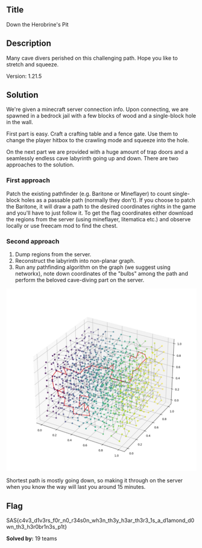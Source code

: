 ## Title
Down the Herobrine's Pit

## Description
Many cave divers perished on this challenging path. Hope you like to stretch and squeeze.

Version: 1.21.5

## Solution
We're given a minecraft server connection info. Upon connecting, we are spawned in a bedrock jail with a few blocks of wood and a single-block hole in the wall.

First part is easy. Craft a crafting table and a fence gate. Use them to change the player hitbox to the crawling mode and squeeze into the hole. 

On the next part we are provided with a huge amount of trap doors and a seamlessly endless cave labyrinth going up and down. There are two approaches to the solution.

### First approach
Patch the existing pathfinder (e.g. Baritone or Mineflayer) to count single-block holes as a passable path (normally they don't). If you choose to patch the Baritone, it will draw a path to the desired coordinates rights in the game and you'll have to just follow it. To get the flag coordinates either download the regions from the server (using mineflayer, litematica etc.) and observe locally or use freecam mod to find the chest.

### Second approach
1. Dump regions from the server.
2. Reconstruct the labyrinth into non-planar graph.
3. Run any pathfinding algorithm on the graph (we suggest using networkx), note down coordinates of the "bulbs" among the path and perform the beloved cave-diving part on the server.

![](../../images/cavediving.jpg)

Shortest path is mostly going down, so making it through on the server when you know the way will last you around 15 minutes.

## Flag
SAS{c4v3_d1v3rs_f0r_n0_r34s0n_wh3n_th3y_h3ar_th3r3_1s_a_d1amond_d0wn_th3_h3r0br1n3s_p1t}

**Solved by:** 19 teams